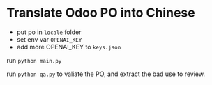 Translate Odoo PO into Chinese
===================================


- put po in `locale` folder
- set env var `OPENAI_KEY`
- add more OPENAI_KEY to `keys.json`

run `python main.py`

run `python qa.py` to valiate the PO, and extract the bad use to review.